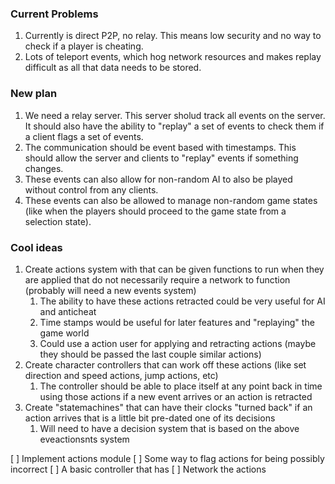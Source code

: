 ### Current Problems
1. Currently is direct P2P, no relay.  This means low security and no way to check if a player is cheating.
2. Lots of teleport events, which hog network resources and makes replay difficult as all that data needs to be stored.

### New plan
1. We need a relay server.  This server sholud track all events on the server.  It should also have the ability to "replay" a set of events to check them if a client flags a set of events.
2. The communication should be event based with timestamps.  This should allow the server and clients to "replay" events if something changes.
3. These events can also allow for non-random AI to also be played without control from any clients.
4. These events can also be allowed to manage non-random game states (like when the players should proceed to the game state from a selection state).

### Cool ideas
1. Create actions system with that can be given functions to run when they are applied that do not necessarily require a network to function (probably will need a new events system)
   1. The ability to have these actions retracted could be very useful for AI and anticheat
   2. Time stamps would be useful for later features and "replaying" the game world
   3. Could use a action user for applying and retracting actions (maybe they should be passed the last couple similar actions)
2. Create character controllers that can work off these actions (like set direction and speed actions, jump actions, etc)
   1. The controller should be able to place itself at any point back in time using those actions if a new event arrives or an action is retracted
3. Create "statemachines" that can have their clocks "turned back" if an action arrives that is a little bit pre-dated one of its decisions
   1. Will need to have a decision system that is based on the above eveactionsnts system

[ ] Implement actions module
[ ] Some way to flag actions for being possibly incorrect
[ ] A basic controller that has 
[ ] Network the actions